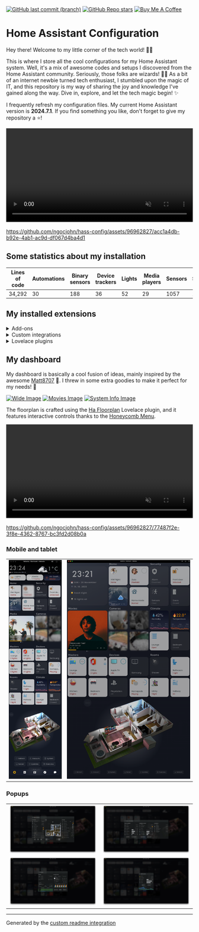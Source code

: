 <div align="left">
    <a href="https://github.com/ngocjohn/hass-config/commits/main"><img alt="GitHub last commit (branch)" src="https://img.shields.io/github/last-commit/ngocjohn/hass-config/main"></a>
    <a href="https://github.com/ngocjohn/hass-config/stargazers"><img alt="GitHub Repo stars" src="https://img.shields.io/github/stars/ngocjohn/hass-config"></a>
				<a href="https://www.buymeacoffee.com/ngocjohn" target="_blank"><img src="https://img.shields.io/badge/-buy_me_a%C2%A0coffee-gray?logo=buy-me-a-coffee" alt="Buy Me A Coffee"></a>
</div>

# Home Assistant Configuration

Hey there! Welcome to my little corner of the tech world! 👨‍💻

This is where I store all the cool configurations for my Home Assistant system. Well, it's a mix of awesome codes and setups I discovered from the Home Assistant community. Seriously, those folks are wizards! 🧙‍♂️ As a bit of an internet newbie turned tech enthusiast, I stumbled upon the magic of IT, and this repository is my way of sharing the joy and knowledge I've gained along the way. Dive in, explore, and let the tech magic begin! ✨

I frequently refresh my configuration files. My current Home Assistant version is <b>2024.7.1</b>. If you find something you like, don't forget to give my repository a ⭐️!

<video width="100%" controls loop muted>
  <source src="https://github-production-user-asset-6210df.s3.amazonaws.com/96962827/297112091-acc1a4db-b92e-4ab1-ac9d-df067d4ba4d1.mp4" type="video/mp4">
</video>

https://github.com/ngocjohn/hass-config/assets/96962827/acc1a4db-b92e-4ab1-ac9d-df067d4ba4d1

## Some statistics about my installation

<div class="table-container">
  <table>
      <thead>
          <tr>
              <th>Lines of code</th>
              <th>Automations</th>
              <th>Binary sensors</th>
              <th>Device trackers</th>
              <th>Lights</th>
              <th>Media players</th>
              <th>Sensors</th>
              <th>Switches</th>
              <th>Scripts</th>
          </tr>
      </thead>
      <tbody>
          <tr>
              <td>34,292 </td>
              <td>30</td>
              <td>188</td>
              <td>36</td>
              <td>52</td>
              <td>29</td>
              <td>1057</td>
              <td>169</td>
              <td>38</td>
          </tr>
      </tbody>
  </table>
</div>


## My installed extensions

<details>
  <summary>Add-ons</summary>


### Add-ons
- Advanced SSH & Web Terminal
- ArgonOne Active Linear Cooling
- Cloudflared
- eufy-security-ws
- File editor
- Glances
- Home Assistant Google Drive Backup
- MariaDB
- Mosquitto broker
- Music Assistant
- Node-RED
- phpMyAdmin
- PS5 MQTT
- RTSP Simple Server Add-on
- Samba share
- Studio Code Server
- Xiaomi Mi Scale
- Zigbee2MQTT
</details>

<details>
  <summary>Custom integrations</summary>

### Custom integrations
- [Adaptive Lighting](https://github.com/basnijholt/adaptive-lighting)
- [Better Thermostat](https://github.com/KartoffelToby/better_thermostat)
- [Browser Mod](https://github.com/thomasloven/hass-browser_mod)
- [Dyson](https://github.com/libdyson-wg/ha-dyson)
- [Eufy Security](https://github.com/fuatakgun/eufy_security)
- [Extended Openai Conversation](https://github.com/jekalmin/extended_openai_conversation)
- [Fontawesome](https://github.com/thomasloven/hass-fontawesome)
- [Generate Readme](https://github.com/custom-components/readme)
- [Google Cloud Speech To Text](https://github.com/chatziko/ha-google-cloud-stt)
- [Googlegeocode Hass](https://github.com/gregoryduckworth/GoogleGeocode-HASS)
- [Govee](https://github.com/LaggAt/hacs-govee)
- [HACS](https://github.com/hacs/integration)
- [Hass Favicon](https://github.com/thomasloven/hass-favicon)
- [Mercedesme 2020](https://github.com/ReneNulschDE/mbapi2020)
- [Music Assistant](https://github.com/music-assistant/hass-music-assistant)
- [Node Red Companion](https://github.com/zachowj/hass-node-red)
- [Nuki Lock](https://github.com/kvj/hass_nuki_ng)
- [Portainer](https://github.com/tomaae/homeassistant-portainer)
- [Remote Home Assistant](https://github.com/custom-components/remote_homeassistant)
- [Simpleicons](https://github.com/vigonotion/hass-simpleicons)
- [Spook 👻 Your Homie](https://github.com/frenck/spook)
- [Xiaomi Cloud Map Extractor](https://github.com/PiotrMachowski/Home-Assistant-custom-components-Xiaomi-Cloud-Map-Extractor)
- [Xiaomi Miot Auto](https://github.com/al-one/hass-xiaomi-miot)
- [Ytube Music Player](https://github.com/KoljaWindeler/ytube_music_player)
</details>

<details>
  <summary>Lovelace plugins</summary>

### Lovelace plugins
- [Analog Clock](https://github.com/tomasrudh/analogclock)
- [Apexcharts Card](https://github.com/RomRider/apexcharts-card)
- [Apple Tv Remote Control](https://github.com/madmicio/Apple-Tv-Card)
- [Atomic Calendar Revive](https://github.com/totaldebug/atomic-calendar-revive)
- [Auto Entities](https://github.com/thomasloven/lovelace-auto-entities)
- [Bar Card](https://github.com/custom-cards/bar-card)
- [Battery State Card / Entity Row](https://github.com/maxwroc/battery-state-card)
- [Better Thermostat Ui](https://github.com/KartoffelToby/better-thermostat-ui-card)
- [Bubble Card](https://github.com/Clooos/Bubble-Card)
- [Button Card](https://github.com/custom-cards/button-card)
- [Card Mod](https://github.com/thomasloven/lovelace-card-mod)
- [Circle Menu Card](https://github.com/bhuebschen/circle-menu-card)
- [Clock Weather Card](https://github.com/pkissling/clock-weather-card)
- [Custom Brand Icons](https://github.com/elax46/custom-brand-icons)
- [Custom Icons](https://github.com/Mariusthvdb/custom-icons)
- [Decluttering Card](https://github.com/custom-cards/decluttering-card)
- [Fold Entity Row](https://github.com/thomasloven/lovelace-fold-entity-row)
- [Ha Floorplan 🖌🎨   Your Imagination Just Become The New Limit](https://github.com/ExperienceLovelace/ha-floorplan)
- [History Explorer Card](https://github.com/SpangleLabs/history-explorer-card)
- [Honeycomb Menu](https://github.com/Sian-Lee-SA/honeycomb-menu)
- [Horizon Card](https://github.com/rejuvenate/lovelace-horizon-card)
- [Hourly Weather Card](https://github.com/decompil3d/lovelace-hourly-weather)
- [Hui Element](https://github.com/thomasloven/lovelace-hui-element)
- [Kiosk Mode](https://github.com/NemesisRE/kiosk-mode)
- [Layout Card](https://github.com/thomasloven/lovelace-layout-card)
- [Local Conditional Card](https://github.com/PiotrMachowski/Home-Assistant-Lovelace-Local-Conditional-card)
- [Logbook Card](https://github.com/royto/logbook-card)
- [Lovelace Custom Movie Panel](https://github.com/ngocjohn/lovelace-movie-panel)
- [Mini Graph Card](https://github.com/kalkih/mini-graph-card)
- [Mini Media Player](https://github.com/kalkih/mini-media-player)
- [Multiple Entity Row](https://github.com/benct/lovelace-multiple-entity-row)
- [Mushroom](https://github.com/piitaya/lovelace-mushroom)
- [Navbar Position](https://github.com/javawizard/ha-navbar-position)
- [Paper Buttons Row](https://github.com/jcwillox/lovelace-paper-buttons-row)
- [Platinum Weather Card](https://github.com/Makin-Things/platinum-weather-card)
- [Purifier Card](https://github.com/denysdovhan/purifier-card)
- [Restriction Card](https://github.com/iantrich/restriction-card)
- [Roku Card](https://github.com/iantrich/roku-card)
- [Rpi Monitor Card](https://github.com/ironsheep/lovelace-rpi-monitor-card)
- [Search Card](https://github.com/postlund/search-card)
- [Shutter Card](https://github.com/Deejayfool/hass-shutter-card)
- [Simple Thermostat](https://github.com/nervetattoo/simple-thermostat)
- [Simple Weather Card](https://github.com/kalkih/simple-weather-card)
- [Slider Button Card](https://github.com/custom-cards/slider-button-card)
- [Spotify Lovelace Card](https://github.com/custom-cards/spotify-card)
- [Stack In Card](https://github.com/custom-cards/stack-in-card)
- [State Switch](https://github.com/thomasloven/lovelace-state-switch)
- [Sun Card](https://github.com/edwardtfn/home-assistant-sun-card)
- [Tabbed Card](https://github.com/kinghat/tabbed-card)
- [Tailwindcss Template Card](https://github.com/usernein/tailwindcss-template-card)
- [Timer Bar Card](https://github.com/rianadon/timer-bar-card)
- [Tv Remote Card (With Touchpad And Haptic Feedback)](https://github.com/usernein/tv-card)
- [Upcoming Media Card](https://github.com/xZetsubou/upcoming-media-card)
- [Uptime Card](https://github.com/dylandoamaral/uptime-card)
- [Vehicle Info Card](https://github.com/ngocjohn/vehicle-info-card)
- [Vertical Stack In Card](https://github.com/ofekashery/vertical-stack-in-card)
- [Weather Card](https://github.com/bramkragten/weather-card)
- [Weather Chart Card](https://github.com/mlamberts78/weather-chart-card)
- [Weather Radar Card](https://github.com/Makin-Things/weather-radar-card)
- [Xiaomi Vacuum Map Card](https://github.com/PiotrMachowski/lovelace-xiaomi-vacuum-map-card)
</details>


## My dashboard

My dashboard is basically a cool fusion of ideas, mainly inspired by the awesome [Matt8707](https://github.com/matt8707/hass-config) 🌟. I threw in some extra goodies to make it perfect for my needs! 🚀

<a href="#" onclick="openPopup('screenshots/wide.png', 'Wide Image'); return false;"><img src="screenshots/wide.png" alt="Wide Image"></a>
<a href="#" onclick="openPopup('screenshots/movies.gif', 'Movies Image'); return false;"><img src="screenshots/movies.gif" alt="Movies Image"></a>
<a href="#" onclick="openPopup('screenshots/systeminfo.gif', 'System Info Image'); return false;"><img src="screenshots/systeminfo.gif" alt="System Info Image"></a>

The floorplan is crafted using the [Ha Floorplan](https://github.com/ExperienceLovelace/ha-floorplan) Lovelace plugin, and it features interactive controls thanks to the [Honeycomb Menu](https://github.com/Sian-Lee-SA/honeycomb-menu).

<video width="100%" controls loop muted>
  <source src="https://github-production-user-asset-6210df.s3.amazonaws.com/96962827/286403471-9e4efab5-5bc5-4b71-94d2-37937cf1df77.mp4" type="video/mp4">
</video>

  https://github.com/ngocjohn/hass-config/assets/96962827/77487f2e-3f8e-4362-8767-bc3fd2d08b0a


### Mobile and tablet

<table>
  <tr>
    <td><a href="#" onclick="openPopup('screenshots/mobile.png', 'Mobile Image'); return false;"><img src="screenshots/mobile.png" alt="Mobile Image"></a></td>
    <td><a href="#" onclick="openPopup('screenshots/portrait.png', 'Portrait Image'); return false;"><img src="screenshots/portrait.png" alt="Portrait Image"></a></td>
  </tr>
</table>

### Popups

<table>
  <tr>
    <td><a href="#" onclick="openPopup('screenshots/vacuum.png', 'Vacuum Image'); return false;"><img src="screenshots/vacuum.png" alt="Vacuum Image"></a></td>
    <td><a href="#" onclick="openPopup('screenshots/system.png', 'System Image'); return false;"><img src="screenshots/system.png" alt="System Image"></a></td>
  </tr>
  <tr>
    <td><a href="#" onclick="openPopup('screenshots/network.png', 'Network Image'); return false;"><img src="screenshots/network.png" alt="Network Image"></a></td>
    <td><a href="#" onclick="openPopup('screenshots/server.png', 'Server Image'); return false;"><img src="screenshots/server.png" alt="Server Image"></a></td>
  </tr>
</table>


***

Generated by the [custom readme integration](https://github.com/custom-components/readme)